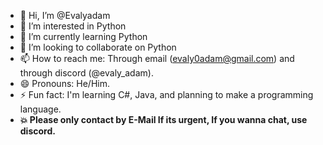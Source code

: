 - 👋 Hi, I’m @Evalyadam
- 👀 I’m interested in Python
- 🌱 I’m currently learning Python
- 💞️ I’m looking to collaborate on Python
- 📫 How to reach me: Through email (evaly0adam@gmail.com) and through discord (@evaly_adam).
- 😄 Pronouns: He/Him.
- ⚡ Fun fact: I'm learning C#, Java, and planning to make a programming language.
- <strong>💥 Please only contact by E-Mail If its urgent, If you wanna chat, use discord.<strong>
